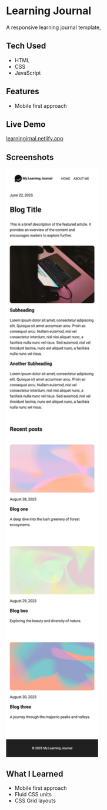 # Learning Journal

A responsive learning journal template,

## Tech Used

- HTML
- CSS
- JavaScript

## Features

- Mobile first approach

## Live Demo

[learningjrnal.netlify.app](https://learningjrnal.netlify.app/)

## Screenshots

<a href="learningJournal.png">
    <img src="learningJournal.png" alt="Learning Journal screenshot" width="250"/>
  </a>

## What I Learned

- Mobile first approach
- Fluid CSS units
- CSS Grid layouts
